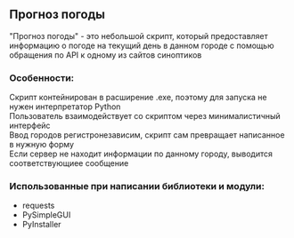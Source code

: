 ## Прогноз погоды 
"Прогноз погоды" - это небольшой скрипт, который предоставляет информацию о погоде на текущий день в данном городе с помощью обращения по API к одному из сайтов синоптиков

### Особенности:
Скрипт контейнирован в расширение .exe, поэтому для запуска не нужен интерпретатор Python\
Пользователь взаимодействует со скриптом через минималистичный интерфейс\
Ввод городов регистронезависим, скрипт сам превращает написанное в нужную форму\
Если сервер не находит информации по данному городу, выводится соответствующиее сообщение

### Использованные при написании библиотеки и модули:
- requests
- PySimpleGUI
- PyInstaller
